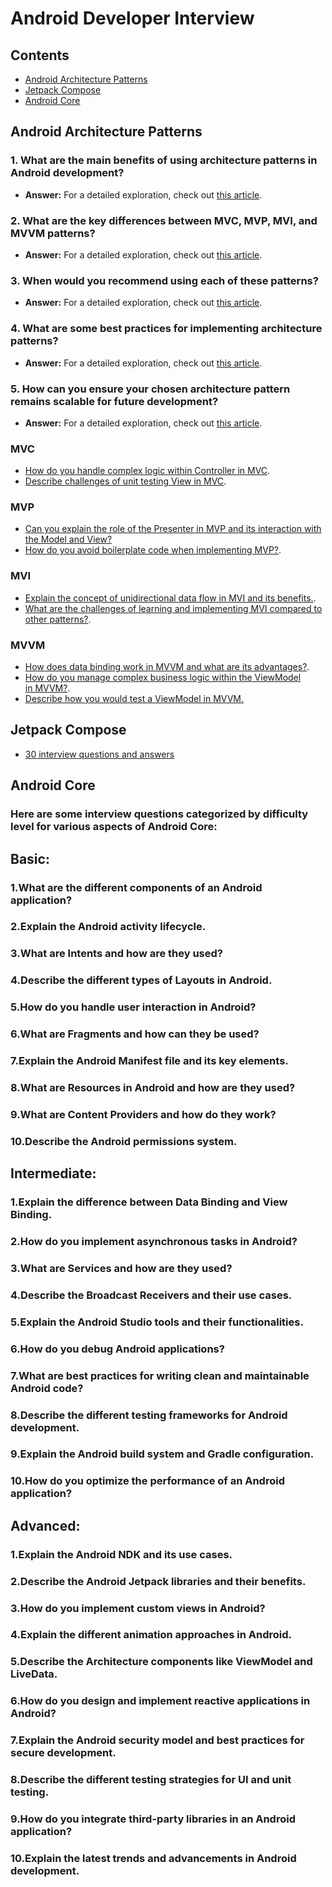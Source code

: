 # Android Developer Interview

## Contents

- [Android Architecture Patterns](#android-architecture-patterns)
- [Jetpack Compose](#jetpack-compose)
- [Android Core](#android-core)

## Android Architecture Patterns

### 1. What are the main benefits of using architecture patterns in Android development?
- **Answer:** For a detailed exploration, check out [this article](https://medium.com/@phyothinzaraung/what-are-the-main-benefits-of-using-architecture-patterns-in-android-development-21e6597230d7).

### 2. What are the key differences between MVC, MVP, MVI, and MVVM patterns?
- **Answer:** For a detailed exploration, check out [this article](https://medium.com/@phyothinzaraung/key-differences-between-android-architecture-patterns-mvc-mvp-mvi-and-mvvm-930c22893601).

### 3. When would you recommend using each of these patterns?
- **Answer:** For a detailed exploration, check out [this article](https://medium.com/@phyothinzaraung/when-would-you-recommend-using-each-of-these-patterns-a9d68b538f28).

### 4. What are some best practices for implementing architecture patterns?
- **Answer:** For a detailed exploration, check out [this article](https://medium.com/@phyothinzaraung/what-are-some-best-practices-for-implementing-architecture-pattern-e01525e12b2b).

### 5. How can you ensure your chosen architecture pattern remains scalable for future development?
- **Answer:** For a detailed exploration, check out [this article](https://medium.com/@phyothinzaraung/how-can-you-ensure-your-chosen-architecture-pattern-remains-scalable-for-future-development-ef4fab6db428).

### MVC
- [How do you handle complex logic within Controller in MVC](https://medium.com/@phyothinzaraung/how-do-you-handle-complex-logic-within-the-controller-in-mvc-4bbf419da65a).
- [Describe challenges of unit testing View in MVC](https://medium.com/@phyothinzaraung/describe-the-challenges-of-unit-testing-views-in-mvc-01df0038057a).

### MVP
- [Can you explain the role of the Presenter in MVP and its interaction with the Model and View?](https://medium.com/@phyothinzaraung/can-you-explain-the-role-of-the-presenter-in-mvp-and-its-interaction-with-the-model-and-view-fe1d23a55a32)
- [How do you avoid boilerplate code when implementing MVP?](https://medium.com/@phyothinzaraung/how-do-you-avoid-boilerplate-code-when-implementing-mvp-8334388f3d8d).

### MVI
- [Explain the concept of unidirectional data flow in MVI and its benefits.](https://medium.com/@phyothinzaraung/explain-the-concept-of-unidirectional-data-flow-in-mvi-and-its-benefits-4a366628b246).
- [What are the challenges of learning and implementing MVI compared to other patterns?](https://medium.com/@phyothinzaraung/what-are-the-challenges-of-learning-and-implementing-mvi-compared-to-other-patterns-8c14fb31fb22).

### MVVM
- [How does data binding work in MVVM and what are its advantages?](https://medium.com/@phyothinzaraung/how-does-data-binding-work-in-mvvm-and-what-are-its-advantages-c74d960429f0).
- [How do you manage complex business logic within the ViewModel in MVVM?](https://medium.com/@phyothinzaraung/how-do-you-manage-complex-business-logic-within-the-viewmodel-in-mvvm-f9645ed92f6b).
- [Describe how you would test a ViewModel in MVVM.](https://medium.com/@phyothinzaraung/how-do-you-manage-complex-business-logic-within-the-viewmodel-in-mvvm-be22b6244594)

## Jetpack Compose

- [30 interview questions and answers](https://medium.com/@phyothinzaraung/jetpack-compose-interview-questions-and-answers-d24b56cf583c)

## Android Core

### Here are some interview questions categorized by difficulty level for various aspects of Android Core:
## Basic:
### 1.What are the different components of an Android application?
### 2.Explain the Android activity lifecycle.
### 3.What are Intents and how are they used?
### 4.Describe the different types of Layouts in Android.
### 5.How do you handle user interaction in Android?
### 6.What are Fragments and how can they be used?
### 7.Explain the Android Manifest file and its key elements.
### 8.What are Resources in Android and how are they used?
### 9.What are Content Providers and how do they work?
### 10.Describe the Android permissions system.
## Intermediate:
### 1.Explain the difference between Data Binding and View Binding.
### 2.How do you implement asynchronous tasks in Android?
### 3.What are Services and how are they used?
### 4.Describe the Broadcast Receivers and their use cases.
### 5.Explain the Android Studio tools and their functionalities.
### 6.How do you debug Android applications?
### 7.What are best practices for writing clean and maintainable Android code?
### 8.Describe the different testing frameworks for Android development.
### 9.Explain the Android build system and Gradle configuration.
### 10.How do you optimize the performance of an Android application?
## Advanced:
### 1.Explain the Android NDK and its use cases.
### 2.Describe the Android Jetpack libraries and their benefits.
### 3.How do you implement custom views in Android?
### 4.Explain the different animation approaches in Android.
### 5.Describe the Architecture components like ViewModel and LiveData.
### 6.How do you design and implement reactive applications in Android?
### 7.Explain the Android security model and best practices for secure development.
### 8.Describe the different testing strategies for UI and unit testing.
### 9.How do you integrate third-party libraries in an Android application?
### 10.Explain the latest trends and advancements in Android development.


